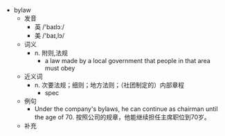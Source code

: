 - bylaw
  - 发音
    - 英 /'baɪlɔː/
    - 美 /'baɪ,lɔ/
  - 词义
    - n. 附则,法规
      - a law made by a local government that people in that area must obey
  - 近义词
    - n. 次要法规；细则；地方法则；（社团制定的）内部章程
      - spec
  - 例句
    - Under the company's bylaws, he can continue as chairman until the age of 70. 按照公司的规章，他能继续担任主席职位到70岁。
  - 补充